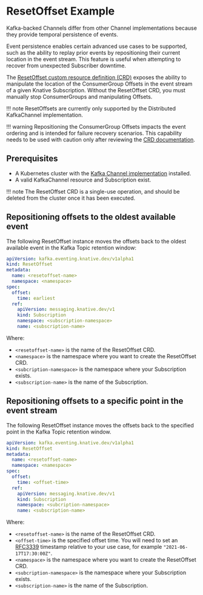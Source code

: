 # ResetOffset Example

Kafka-backed Channels differ from other Channel implementations because they provide temporal persistence of events.

Event persistence enables certain advanced use cases to be supported, such as the ability to replay prior events by repositioning their current location in the event stream. This feature is useful when attempting to recover from unexpected Subscriber downtime.

The [ResetOffset custom resource definition (CRD)](https://github.com/knative-sandbox/eventing-kafka/tree/main/config/command/resetoffset) exposes the ability to manipulate the location of the ConsumerGroup Offsets in the event stream of a given Knative Subscription. Without the ResetOffset CRD, you must manually stop ConsumerGroups and manipulating Offsets.

!!! note
    ResetOffsets are currently only supported by the Distributed KafkaChannel
    implementation.

!!! warning
    Repositioning the ConsumerGroup Offsets impacts the event ordering and
    is intended for failure recovery scenarios. This capability needs to be used
    with caution only after reviewing the [CRD documentation](https://github.com/knative-sandbox/eventing-kafka/tree/main/config/command/resetoffset).

## Prerequisites

- A Kubernetes cluster with the [Kafka Channel implementation](https://knative.dev/docs/eventing/channels/channels-crds/) installed.
- A valid KafkaChannel resource and Subscription exist.

!!! note
    The ResetOffset CRD is a single-use operation, and should be
    deleted from the cluster once it has been executed.

## Repositioning offsets to the oldest available event

The following ResetOffset instance moves the offsets back to the oldest
available event in the Kafka Topic retention window:

```yaml
apiVersion: kafka.eventing.knative.dev/v1alpha1
kind: ResetOffset
metadata:
  name: <resetoffset-name>
  namespace: <namespace>
spec:
  offset:
    time: earliest
  ref:
    apiVersion: messaging.knative.dev/v1
    kind: Subscription
    namespace: <subscription-namespace>
    name: <subscription-name>
```

Where:

- `<resetoffset-name>` is the name of the ResetOffset CRD.
- `<namespace>` is the namespace where you want to create the ResetOffset CRD.
- `<subcription-namespace>` is the namespace where your Subscription exists.
- `<subscription-name>` is the name of the Subscription.

## Repositioning offsets to a specific point in the event stream

The following ResetOffset instance moves the offsets back to the specified
point in the Kafka Topic retention window.

```yaml
apiVersion: kafka.eventing.knative.dev/v1alpha1
kind: ResetOffset
metadata:
  name: <resetoffset-name>
  namespace: <namespace>
spec:
  offset:
    time: <offset-time>
  ref:
    apiVersion: messaging.knative.dev/v1
    kind: Subscription
    namespace: <subcription-namespace>
    name: <subscription-name>
```

Where:

- `<resetoffset-name>` is the name of the ResetOffset CRD.
- `<offset-time>` is the specified offset time. You will need to set an [RFC3339](https://datatracker.ietf.org/doc/html/rfc3339) timestamp relative to your use case, for example `"2021-06-17T17:30:00Z"`.
- `<namespace>` is the namespace where you want to create the ResetOffset CRD.
- `<subcription-namespace>` is the namespace where your Subscription exists.
- `<subscription-name>` is the name of the Subscription.
